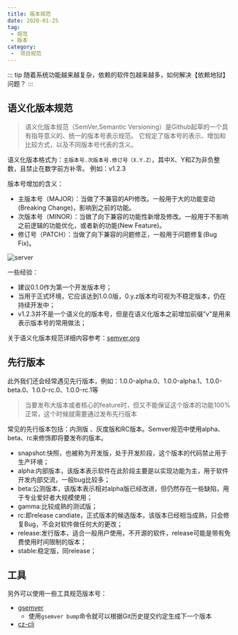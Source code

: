 ```yaml
---
title: 版本规范
date: 2020-01-25
tag:
 - 规范
 - 版本
category:
 -  项目规范
---
```


::: tip
随着系统功能越来越复杂，依赖的软件包越来越多，如何解决【依赖地狱】问题？
:::

<!-- more -->

## 语义化版本规范

>语义化版本规范（SemVer,Semantic Versioning）是Github起草的一个具有指导意义的、统一的版本号表示规范。
>它规定了版本号的表示、增加和比较方式，以及不同版本号代表的含义。

语义化版本格式为：`主版本号.次版本号.修订号（X.Y.Z）`，其中X、Y和Z为非负整数，且禁止在数字前方补零。
例如：v1.2.3

版本号增加的含义：

- 主版本号（MAJOR）：当做了不兼容的API修改。一般用于大的功能变动(Breaking Change)，影响到之前的功能。
- 次版本号（MINOR）：当做了向下兼容的功能性新增及修改。一般用于不影响之前逻辑的功能优化，或者新的功能(New Feature)。
- 修订号（PATCH）：当做了向下兼容的问题修正，一般用于问题修复(Bug Fix)。

![server](../images/semver.png)

一些经验：

- 建议0.1.0作为第一个开发版本号；
- 当用于正式环境，它应该达到1.0.0版，0.y.z版本均可视为不稳定版本，仍在持续开发中；
- v1.2.3并不是一个语义化的版本号，但是在语义化版本之前增加前缀”v"是用来表示版本号的常用做法；

关于语义化版本规范详细内容参考：[semver.org](https://semver.org/lang/zh-CN/)

## 先行版本

此外我们还会经常遇见先行版本，例如：1.0.0-alpha.0、1.0.0-alpha.1、1.0.0-beta.0、1.0.0-rc.0、1.0.0-rc.1等
>当要发布大版本或者核心的feature时，但又不能保证这个版本的功能100%正常，这个时候就需要通过发布先行版本

常见的先行版本包括：内测版 、灰度版和RC版本。Semver规范中使用alpha、beta、rc来修饰即将要发布的版本。

- snapshot:快照，也被称为开发版，处于开发阶段，这个版本的代码禁止用于生产环境；
- alpha:内部版本，该版本表示软件在此阶段主要是以实现功能为主，用于软件开发内部交流，一般bug比较多；
- beta:公测版本，该版本表示相对alpha版已经改进，但仍然存在一些缺陷，用于专业爱好者大规模使用；
- gamma:比较成熟的测试版；
- rc:即release candiate，正式版本的候选版本，该版本已经相当成熟，只会修复Bug，不会对软件做任何大的更改；
- release:发行版本，适合一般用户使用，不开源的软件，release可能是带有免费使用时间限制的版本；
- stable:稳定版，同release；

## 工具

另外可以使用一些工具规范版本号：

- [gsemver](https://github.com/arnaud-deprez/gsemver)
  - 使用`gsemver bump`命令就可以根据Git历史提交约定生成下一个版本
- [cz-cli](https://github.com/commitizen/cz-cli)
